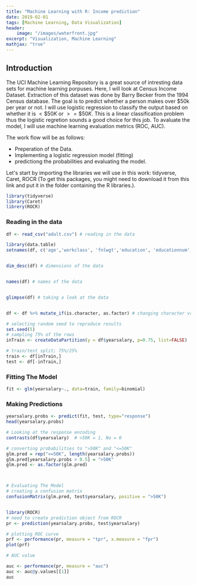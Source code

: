 ```yaml
---
title: "Machine Learning with R: Income prediction"
date: 2019-02-01
tags: [Machine Learning, Data Visualization]
header: 
    image: "/images/waterfront.jpg"
excerpt: "Visualization, Machine Learning"
mathjax: "true"
---
```

## Introduction 
The UCI Machine Learning Repository is a great source of intresting data sets for machine learning porpuses. Here, I will look at Census Income Dataset. Extraction of this dataset was done by Barry Becker from the 1994 Census database. The goal is to predict whether a person makes over $50k per year or not. I will use logistic regression to classify the output based on whether it is $<\$50K$ or $>=\$50K$. This is a linear classification problem thus the logistic regretion sounds a good choice for this job. To avaluate the model, I will use machine learning evaluation metrics (ROC, AUC). 


The work flow will be as follows: 
- Preperation of the Data. 
- Implementing a logistic regression model (fitting)
- predictiong the probabilities and evaluating the model. 

Let's start by importing the libraries we will use in this work: tidyverse, Caret, ROCR (To get this packages, you might need to download it from this link and put it in the folder containing the R libraries.). 

```r
library(tidyverse)
library(Caret)
librery(ROCR)

```

### Reading in the data
```r
df <- read_csv("adult.csv") # reading in the data

library(data.table)
setnames(df, c('age','workclass', 'fnlwgt','education', 'educationnum', 'maritalstatus','occupation', 'relationship', 'race','sex', 'capitalgain', 'capitalloss' ,  'hoursperweek', 'nativecountry', 'yearsalary'))


dim_desc(df) # dimensions of the data


names(df) # names of the data


glimpse(df) # taking a look at the data


df <- df %>% mutate_if(is.character, as.factor) # changing character variables to factors

```

```r
# selecting random seed to reproduce results
set.seed(5)
# sampling 75% of the rows
inTrain <- createDataPartition(y = df$yearsalary, p=0.75, list=FALSE)

# train/test split; 75%/25%
train <- df[inTrain,]
test <- df[-inTrain,]
```

### Fitting The Model
```r
fit <- glm(yearsalary~., data=train, family=binomial)
```


### Making Predictions
```r
yearsalary.probs <- predict(fit, test, type="response")
head(yearsalary.probs)
```
```r
# Looking at the response encoding
contrasts(df$yearsalary)  # >50K = 1, No = 0

# converting probabilities to ">50K" and "<=50K" 
glm.pred = rep("<=50K", length(yearsalary.probs))
glm.pred[yearsalary.probs > 0.5] = ">50K"
glm.pred <- as.factor(glm.pred)



# Evaluating The Model
# creating a confusion matrix
confusionMatrix(glm.pred, test$yearsalary, positive = ">50K")


library(ROCR)
# need to create prediction object from ROCR
pr <- prediction(yearsalary.probs, test$yearsalary)

# plotting ROC curve
prf <- performance(pr, measure = "tpr", x.measure = "fpr")
plot(prf)

# AUC value

auc <- performance(pr, measure = "auc")
auc <- auc@y.values[[1]]
auc
```

